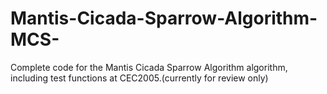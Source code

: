 # Mantis-Cicada-Sparrow-Algorithm-MCS-
Complete code for the Mantis Cicada Sparrow Algorithm algorithm, including test functions at CEC2005.(currently for review only)
